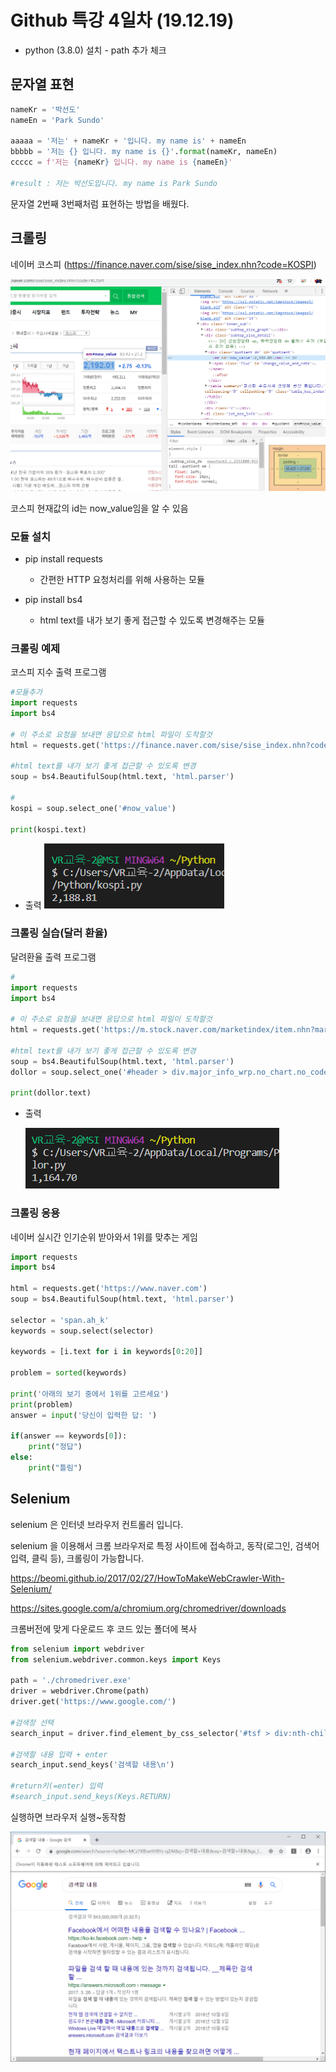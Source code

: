 # Github 특강 4일차 (19.12.19)

* python (3.8.0) 설치 - path 추가 체크



## 문자열 표현

```python
nameKr = '박선도'
nameEn = 'Park Sundo'
  
aaaaa = '저는' + nameKr + '입니다. my name is' + nameEn
bbbbb = '저는 {} 입니다. my name is {}'.format(nameKr, nameEn)
ccccc = f'저는 {nameKr} 입니다. my name is {nameEn}'

#result : 저는 박선도입니다. my name is Park Sundo
```

  문자열 2번째 3번째처럼 표현하는 방법을 배웠다.



## 크롤링

네이버 코스피 (https://finance.naver.com/sise/sise_index.nhn?code=KOSPI)

![image-20191219140937196](04_python실습_191219.assets/image-20191219140937196.png)

코스피 현재값의 id는 now_value임을 알 수 있음



### 모듈 설치

* pip install requests
  - 간편한 HTTP 요청처리를 위해 사용하는 모듈

* pip install bs4
  - html text를 내가 보기 좋게 접근할 수 있도록 변경해주는 모듈



### 크롤링 예제

코스피 지수 출력 프로그램

```python
#모듈추가
import requests
import bs4

# 이 주소로 요청을 보내면 응답으로 html 파일이 도착할것
html = requests.get('https://finance.naver.com/sise/sise_index.nhn?code=KOSPI')

#html text를 내가 보기 좋게 접근할 수 있도록 변경
soup = bs4.BeautifulSoup(html.text, 'html.parser')

#
kospi = soup.select_one('#now_value')

print(kospi.text)
```
* 출력
  ![image-20191219141745421](04_python실습_191219.assets/image-20191219141745421.png)



### 크롤링 실습(달러 환율)

달려환율 출력 프로그램

```python
#
import requests
import bs4

# 이 주소로 요청을 보내면 응답으로 html 파일이 도착할것
html = requests.get('https://m.stock.naver.com/marketindex/item.nhn?marketindexCd=FX_USDKRW&menu=exchange')

#html text를 내가 보기 좋게 접근할 수 있도록 변경
soup = bs4.BeautifulSoup(html.text, 'html.parser')
dollor = soup.select_one('#header > div.major_info_wrp.no_chart.no_code > div.major_info > div.stock_wrp > div > strong')

print(dollor.text)
```

* 출력

   ![image-20191219145848767](04_python실습_191219.assets/image-20191219145848767.png)





### 크롤링 응용

네이버 실시간 인기순위 받아와서 1위를 맞추는 게임

```python
import requests
import bs4

html = requests.get('https://www.naver.com')
soup = bs4.BeautifulSoup(html.text, 'html.parser')

selector = 'span.ah_k'
keywords = soup.select(selector)

keywords = [i.text for i in keywords[0:20]]

problem = sorted(keywords)

print('아래의 보기 중에서 1위를 고르세요')
print(problem)
answer = input('당신이 입력한 답: ')

if(answer == keywords[0]):
    print("정답")
else:
    print("틀림")
```





## Selenium

selenium 은 인터넷 브라우저 컨트롤러 입니다. 

selenium 을 이용해서 크롬 브라우저로 특정 사이트에 접속하고, 동작(로그인, 검색어 입력, 클릭 등), 크롤링이 가능합니다.

https://beomi.github.io/2017/02/27/HowToMakeWebCrawler-With-Selenium/

https://sites.google.com/a/chromium.org/chromedriver/downloads

크롬버전에 맞게 다운로드 후 코드 있는 폴더에 복사



```python
from selenium import webdriver
from selenium.webdriver.common.keys import Keys

path = './chromedriver.exe'
driver = webdriver.Chrome(path)
driver.get('https://www.google.com/')

#검색창 선택
search_input = driver.find_element_by_css_selector('#tsf > div:nth-child(2) > div.A8SBwf > div.RNNXgb > div > div.a4bIc > input')

#검색할 내용 입력 + enter
search_input.send_keys('검색할 내용\n')

#return키(=enter) 입력
#search_input.send_keys(Keys.RETURN)
```

실행하면 브라우저 실행~동작함

![image-20191219165201337](04_python실습_191219.assets/image-20191219165201337.png)